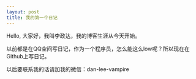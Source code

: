 ```yaml
---
layout: post
title: 我的第一个日记
---
```

Hello, 大家好，我叫李政达，我的博客生涯从今天开始。

以前都是在QQ空间写日记，作为一个程序员，怎么能这么low呢？所以现在在Github上写日记。

以后要联系我的话请加我的微信：dan-lee-vampire